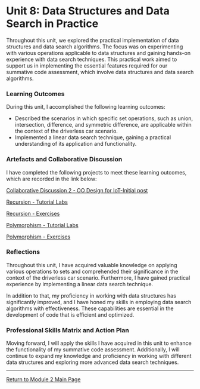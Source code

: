 # Unit 8: Data Structures and Data Search in Practice

Throughout this unit, we explored the practical implementation of data structures and data search algorithms. The focus was on experimenting with various operations applicable to data structures and gaining hands-on experience with data search techniques. This practical work aimed to support us in implementing the essential features required for our summative code assessment, which involve data structures and data search algorithms.

### Learning Outcomes
During this unit, I accomplished the following learning outcomes:
 - Described the scenarios in which specific set operations, such as union, intersection, difference, and symmetric difference, are applicable within the context of the driverless car scenario.
 - Implemented a linear data search technique, gaining a practical understanding of its application and functionality.
   
### Artefacts and Collaborative Discussion 
I have completed the following projects to meet these learning outcomes, which are recorded in the link below:

[Collaborative Discussion 2 - OO Design for IoT-Initial post](https://helenhelene.github.io/eportfolio/pdf/Module02_Discussion2_Initial.pdf)

[Recursion - Tutorial Labs](OOP_Unit08_RTutorialLab.md)

[Recursion - Exercises](OOP_Unit08_RCodioEx.md)

[Polymorphism - Tutorial Labs](OOP_Unit08_PTutorialLab.md)

[Polymorphism - Exercises](OOP_Unit08_PCodioEx.md)

### Reflections
Throughout this unit, I have acquired valuable knowledge on applying various operations to sets and comprehended their significance in the context of the driverless car scenario. Furthermore, I have gained practical experience by implementing a linear data search technique.

In addition to that, my proficiency in working with data structures has significantly improved, and I have honed my skills in employing data search algorithms with effectiveness. These capabilities are essential in the development of code that is efficient and optimized.

### Professional Skills Matrix and Action Plan
Moving forward, I will apply the skills I have acquired in this unit to enhance the functionality of my summative code assessment. Additionally, I will continue to expand my knowledge and proficiency in working with different data structures and exploring more advanced data search techniques.

---

[Return to Module 2 Main Page](OOP.md)
